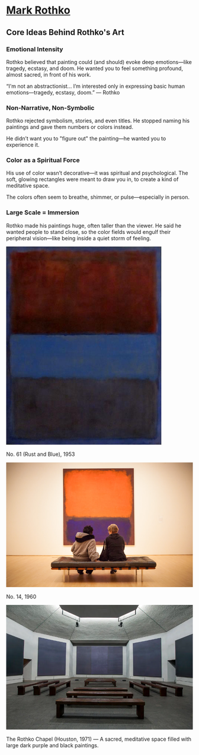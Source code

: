 # [Mark Rothko](https://www.markrothko.org/)
## Core Ideas Behind Rothko's Art
### Emotional Intensity
Rothko believed that painting could (and should) evoke deep emotions—like tragedy, ecstasy, and doom. He wanted you to feel something profound, almost sacred, in front of his work.

“I'm not an abstractionist... I’m interested only in expressing basic human emotions—tragedy, ecstasy, doom.” — Rothko

### Non-Narrative, Non-Symbolic
Rothko rejected symbolism, stories, and even titles. He stopped naming his paintings and gave them numbers or colors instead.

He didn’t want you to "figure out" the painting—he wanted you to experience it.

### Color as a Spiritual Force
His use of color wasn’t decorative—it was spiritual and psychological. The soft, glowing rectangles were meant to draw you in, to create a kind of meditative space.

The colors often seem to breathe, shimmer, or pulse—especially in person.

### Large Scale = Immersion
Rothko made his paintings huge, often taller than the viewer. He said he wanted people to stand close, so the color fields would engulf their peripheral vision—like being inside a quiet storm of feeling.

![CMark Rothko](./MarkRothko-1.jpg "CMark Rothko")

No. 61 (Rust and Blue), 1953

![CMark Rothko](./MarkRothko-2.jpg "CMark Rothko")

No. 14, 1960

![CMark Rothko](./MarkRothko-3.webp "CMark Rothko")

The Rothko Chapel (Houston, 1971) — A sacred, meditative space filled with large dark purple and black paintings.

